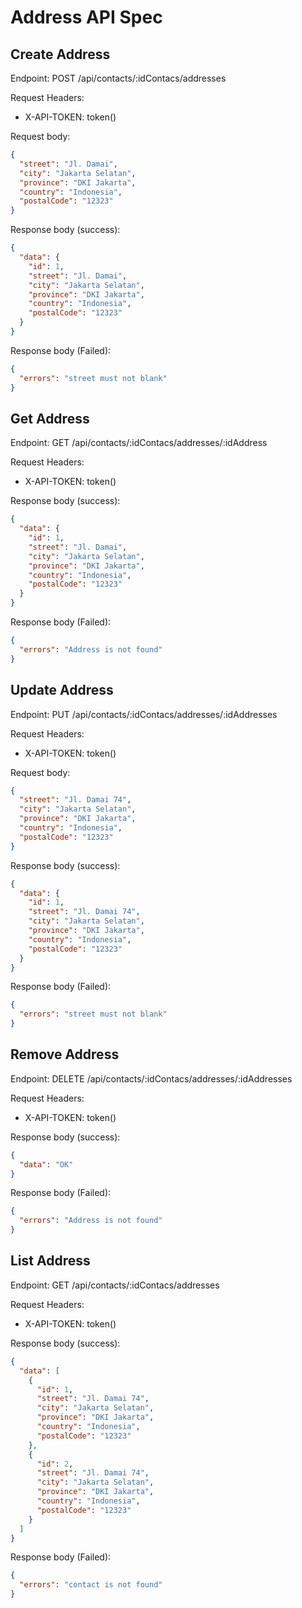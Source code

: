 # Address API Spec

## Create Address

Endpoint: POST /api/contacts/:idContacs/addresses

Request Headers:

- X-API-TOKEN: token()

Request body:

```json
{
  "street": "Jl. Damai",
  "city": "Jakarta Selatan",
  "province": "DKI Jakarta",
  "country": "Indonesia",
  "postalCode": "12323"
}
```

Response body (success):

```json
{
  "data": {
    "id": 1,
    "street": "Jl. Damai",
    "city": "Jakarta Selatan",
    "province": "DKI Jakarta",
    "country": "Indonesia",
    "postalCode": "12323"
  }
}
```

Response body (Failed):

```json
{
  "errors": "street must not blank"
}
```

## Get Address

Endpoint: GET /api/contacts/:idContacs/addresses/:idAddress

Request Headers:

- X-API-TOKEN: token()

Response body (success):

```json
{
  "data": {
    "id": 1,
    "street": "Jl. Damai",
    "city": "Jakarta Selatan",
    "province": "DKI Jakarta",
    "country": "Indonesia",
    "postalCode": "12323"
  }
}
```

Response body (Failed):

```json
{
  "errors": "Address is not found"
}
```

## Update Address

Endpoint: PUT /api/contacts/:idContacs/addresses/:idAddresses

Request Headers:

- X-API-TOKEN: token()

Request body:

```json
{
  "street": "Jl. Damai 74",
  "city": "Jakarta Selatan",
  "province": "DKI Jakarta",
  "country": "Indonesia",
  "postalCode": "12323"
}
```

Response body (success):

```json
{
  "data": {
    "id": 1,
    "street": "Jl. Damai 74",
    "city": "Jakarta Selatan",
    "province": "DKI Jakarta",
    "country": "Indonesia",
    "postalCode": "12323"
  }
}
```

Response body (Failed):

```json
{
  "errors": "street must not blank"
}
```

## Remove Address

Endpoint: DELETE /api/contacts/:idContacs/addresses/:idAddresses

Request Headers:

- X-API-TOKEN: token()

Response body (success):

```json
{
  "data": "OK"
}
```

Response body (Failed):

```json
{
  "errors": "Address is not found"
}
```

## List Address

Endpoint: GET /api/contacts/:idContacs/addresses

Request Headers:

- X-API-TOKEN: token()

Response body (success):

```json
{
  "data": [
    {
      "id": 1,
      "street": "Jl. Damai 74",
      "city": "Jakarta Selatan",
      "province": "DKI Jakarta",
      "country": "Indonesia",
      "postalCode": "12323"
    },
    {
      "id": 2,
      "street": "Jl. Damai 74",
      "city": "Jakarta Selatan",
      "province": "DKI Jakarta",
      "country": "Indonesia",
      "postalCode": "12323"
    }
  ]
}
```

Response body (Failed):

```json
{
  "errors": "contact is not found"
}
```
